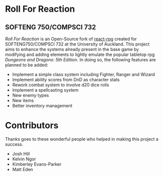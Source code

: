 # Roll For Reaction
## SOFTENG 750/COMPSCI 732

*Roll For Reaction* is an Open-Source fork of [react-rpg](https://github.com/ASteinheiser/react-rpg.com) created for SOFTENG750/COMPSCI 732 at the University of Auckland. This project aims to enhance the systems already present in the base game by modifying and adding elements to lightly emulate the popular tabletop rpg *Dungeons and Dragons: 5th Edition*. In doing so, the following features are planned to be added:
- Implement a simple class system including Fighter, Ranger and Wizard
- Implement ability scores from DnD as character stats
- Rework combat system to involve d20 dice rolls
- Implement a spellcasting system
- New enemy types
- New items
- Better inventory management

# Contributors

Thanks goes to these wonderful people who helped in making this project a success. 
<!--([emoji key](https://github.com/all-contributors/all-contributors#emoji-key))-->
- Josh Hill
- Kelvin Ngor
- Kimberley Evans-Parker
- Matt Eden
